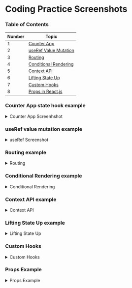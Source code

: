 # Coding Practice Screenshots

### Table of Contents

| Number | Topic                                                   |
| ------ | ------------------------------------------------------- |
| 1      | [Counter App](#counter-app-state-hook-example)          |
| 2      | [useRef Value Mutation](#useref-value-mutation-example) |
| 3      | [Routing](#routing-example)                             |
| 4      | [Conditional Rendering](#conditional-rendering-example) |
| 5      | [Context API](#context-api-example)                     |
| 6      | [Lifting State Up](#lifting-state-up-example)           |
| 7      | [Custom Hooks](#custom-hooks)                           |
| 8      | [Props in React.js](#props-example)                     |

### Counter App state hook example

<details>
  <summary>Counter App Screenhshot</summary>
  
  ![Counter App](Screenshots/Counterapp.gif)
  
  **Description**: A simple counter application that demonstrates basic state management and user interaction in React.
  
</details>

### useRef value mutation example

<details>
  <summary>useRef Screenshot</summary>

![useRef Value Mutation](Screenshots/useRefExample.gif)

**Description**: An example showcasing the use of useRef for value mutation without re-rendering components in React.

</details>

### Routing example

<details>
  <summary>Routing</summary>

![Routing](Screenshots/Routing.gif)

**Description**: An example showcasing the use of routing.

</details>

### Conditional Rendering example

<details>
  <summary>Conditional Rendering</summary>

![conditional-rendering](Screenshots/Conditional_Rendering.jpg)

**Description**: An example showcasing the use of conditional rendering when condition is true then add right sign in front of item.

</details>

### Context API example

<details>
  <summary>Context API</summary>

![context-api](Screenshots/contextapi.gif)

**Description**: An example showcasing the use of context-api.

</details>

### Lifting State Up example

<details>
  <summary>Lifting State Up</summary>

![context-api](Screenshots/lifting-state-up.gif)

**Description**: An example showcasing the use of Lifting State Up.

</details>

### Custom Hooks

<details>
  <summary>Custom Hooks</summary>

![context-api](Screenshots/custom-hook.gif)

**Description**: An example showcasing the use of Custom Hooks.

</details>

### Props Example

<details>
  <summary>Props Example</summary>

![context-api](Screenshots/props.jpg)

**Description**: An example showcasing the use of Props in react.js.

</details>
